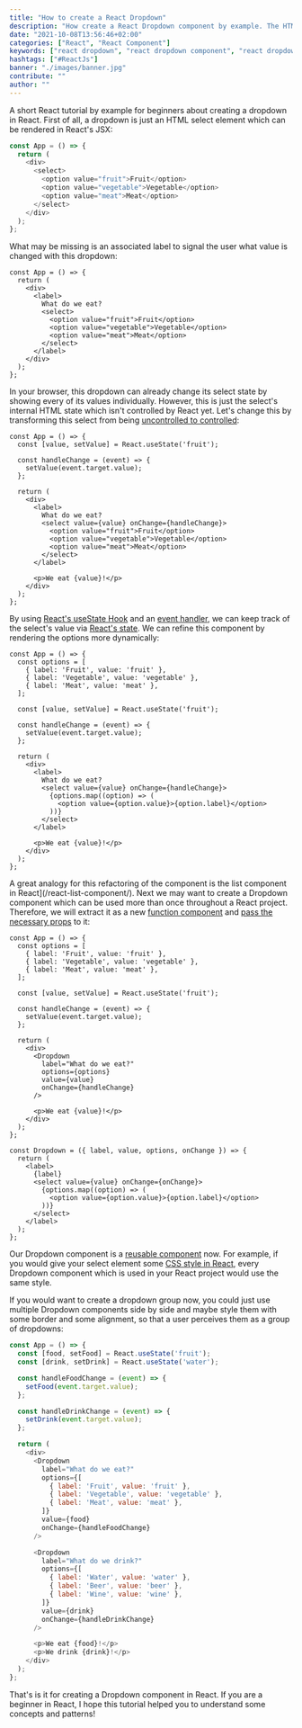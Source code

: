 ```yaml
---
title: "How to create a React Dropdown"
description: "How create a React Dropdown component by example. The HTML select element displays a menu ..."
date: "2021-10-08T13:56:46+02:00"
categories: ["React", "React Component"]
keywords: ["react dropdown", "react dropdown component", "react dropdown menu", "react dropdown select"]
hashtags: ["#ReactJs"]
banner: "./images/banner.jpg"
contribute: ""
author: ""
---
```


<Sponsorship />

A short React tutorial by example for beginners about creating a dropdown in React. First of all, a dropdown is just an HTML select element which can be rendered in React's JSX:

```javascript
const App = () => {
  return (
    <div>
      <select>
        <option value="fruit">Fruit</option>
        <option value="vegetable">Vegetable</option>
        <option value="meat">Meat</option>
      </select>
    </div>
  );
};
```

What may be missing is an associated label to signal the user what value is changed with this dropdown:

```javascript{4-5,11}
const App = () => {
  return (
    <div>
      <label>
        What do we eat?
        <select>
          <option value="fruit">Fruit</option>
          <option value="vegetable">Vegetable</option>
          <option value="meat">Meat</option>
        </select>
      </label>
    </div>
  );
};
```

In your browser, this dropdown can already change its select state by showing every of its values individually. However, this is just the select's internal HTML state which isn't controlled by React yet. Let's change this by transforming this select from being [uncontrolled to controlled](/react-controlled-components/):

```javascript{2,4-6,12,19}
const App = () => {
  const [value, setValue] = React.useState('fruit');

  const handleChange = (event) => {
    setValue(event.target.value);
  };

  return (
    <div>
      <label>
        What do we eat?
        <select value={value} onChange={handleChange}>
          <option value="fruit">Fruit</option>
          <option value="vegetable">Vegetable</option>
          <option value="meat">Meat</option>
        </select>
      </label>

      <p>We eat {value}!</p>
    </div>
  );
};
```

By using [React's useState Hook](/react-usestate-hook/) and an [event handler](/react-event-handler/), we can keep track of the select's value via [React's state](/react-state/). We can refine this component by rendering the options more dynamically:

```javascript{2-6,19-21}
const App = () => {
  const options = [
    { label: 'Fruit', value: 'fruit' },
    { label: 'Vegetable', value: 'vegetable' },
    { label: 'Meat', value: 'meat' },
  ];

  const [value, setValue] = React.useState('fruit');

  const handleChange = (event) => {
    setValue(event.target.value);
  };

  return (
    <div>
      <label>
        What do we eat?
        <select value={value} onChange={handleChange}>
          {options.map((option) => (
            <option value={option.value}>{option.label}</option>
          ))}
        </select>
      </label>

      <p>We eat {value}!</p>
    </div>
  );
};
```

A great analogy for this refactoring of the component is the list component in React](/react-list-component/). Next we may want to create a Dropdown component which can be used more than once throughout a React project. Therefore, we will extract it as a new [function component](/react-function-component/) and [pass the necessary props](/react-pass-props-to-component/) to it:

```javascript{16-21,28-39}
const App = () => {
  const options = [
    { label: 'Fruit', value: 'fruit' },
    { label: 'Vegetable', value: 'vegetable' },
    { label: 'Meat', value: 'meat' },
  ];

  const [value, setValue] = React.useState('fruit');

  const handleChange = (event) => {
    setValue(event.target.value);
  };

  return (
    <div>
      <Dropdown
        label="What do we eat?"
        options={options}
        value={value}
        onChange={handleChange}
      />

      <p>We eat {value}!</p>
    </div>
  );
};

const Dropdown = ({ label, value, options, onChange }) => {
  return (
    <label>
      {label}
      <select value={value} onChange={onChange}>
        {options.map((option) => (
          <option value={option.value}>{option.label}</option>
        ))}
      </select>
    </label>
  );
};
```

Our Dropdown component is a [reusable component](/react-reusable-components/) now. For example, if you would give your select element some [CSS style in React](/react-css-styling/), every Dropdown component which is used in your React project would use the same style.

If you would want to create a dropdown group now, you could just use multiple Dropdown components side by side and maybe style them with some border and some alignment, so that a user perceives them as a group of dropdowns:

```javascript
const App = () => {
  const [food, setFood] = React.useState('fruit');
  const [drink, setDrink] = React.useState('water');

  const handleFoodChange = (event) => {
    setFood(event.target.value);
  };

  const handleDrinkChange = (event) => {
    setDrink(event.target.value);
  };

  return (
    <div>
      <Dropdown
        label="What do we eat?"
        options={[
          { label: 'Fruit', value: 'fruit' },
          { label: 'Vegetable', value: 'vegetable' },
          { label: 'Meat', value: 'meat' },
        ]}
        value={food}
        onChange={handleFoodChange}
      />

      <Dropdown
        label="What do we drink?"
        options={[
          { label: 'Water', value: 'water' },
          { label: 'Beer', value: 'beer' },
          { label: 'Wine', value: 'wine' },
        ]}
        value={drink}
        onChange={handleDrinkChange}
      />

      <p>We eat {food}!</p>
      <p>We drink {drink}!</p>
    </div>
  );
};
```

That's is it for creating a Dropdown component in React. If you are a beginner in React, I hope this tutorial helped you to understand some concepts and patterns!